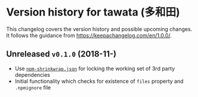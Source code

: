 # Version history for tawata (多和田)

This changelog covers the version history and possible upcoming changes.
It follows the guidance from https://keepachangelog.com/en/1.0.0/.

## Unreleased `v0.1.0` (2018-11-)

- Use [`npm-shrinkwrap.json`](https://docs.npmjs.com/files/shrinkwrap.json) for locking the working set of 3rd party dependencies
- Initial functionality which checks for existence of `files` property and `.npmignore` file
